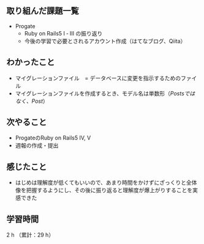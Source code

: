 ## 取り組んだ課題一覧
- Progate
  - Ruby on Rails5 I ‐ III の振り返り
  - 今後の学習で必要とされるアカウント作成（はてなブログ、Qiita）
## わかったこと
- マイグレーションファイル　= データベースに変更を指示するためのファイル
- マイグレーションファイルを作成するとき、モデル名は単数形（_Postsではなく、Post_）
## 次やること
- ProgateのRuby on Rails5 IV, V
- 週報の作成・提出
## 感じたこと
- はじめは理解度が低くてもいいので、あまり時間をかけずにざっくりと全体像を把握するようにし、その後に振り返ると理解度が爆上がりすることを実感できた
## 学習時間
2 h （累計：29 h）
